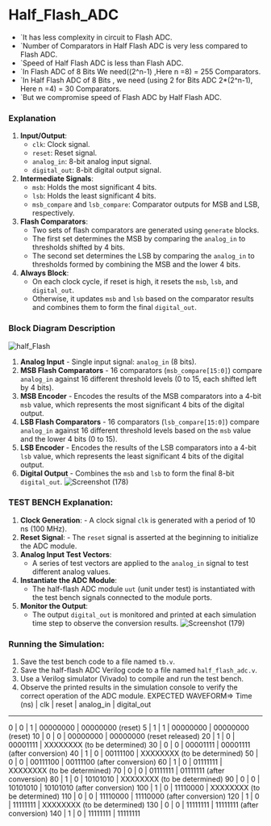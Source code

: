 # Half_Flash_ADC
- `It has less complexity in circuit to Flash ADC. 
- `Number of Comparators in Half Flash ADC is very less compared to Flash ADC.
- `Speed of Half Flash ADC is less than Flash ADC.
- `In Flash ADC of 8 Bits We need((2^n-1) ,Here n =8) = 255 Comparators.
- `In Half Flash ADC of 8 Bits , we need (using 2 for Bits ADC 2*(2^n-1), Here n =4) = 30 Comparators.
- `But we compromise speed of Flash ADC by Half Flash ADC.

### Explanation
1. **Input/Output**:
   - `clk`: Clock signal.
   - `reset`: Reset signal.
   - `analog_in`: 8-bit analog input signal.
   - `digital_out`: 8-bit digital output signal.
2. **Intermediate Signals**:
   - `msb`: Holds the most significant 4 bits.
   - `lsb`: Holds the least significant 4 bits.
   - `msb_compare` and `lsb_compare`: Comparator outputs for MSB and LSB, respectively.
3. **Flash Comparators**:
   - Two sets of flash comparators are generated using `generate` blocks.
   - The first set determines the MSB by comparing the `analog_in` to thresholds shifted by 4 bits.
   - The second set determines the LSB by comparing the `analog_in` to thresholds formed by combining the MSB and the lower 4 bits.
4. **Always Block**:
   - On each clock cycle, if reset is high, it resets the `msb`, `lsb`, and `digital_out`.
   - Otherwise, it updates `msb` and `lsb` based on the comparator results and combines them to form the final `digital_out`.
  
     
### Block Diagram Description
 ![half_Flash](https://github.com/user-attachments/assets/77647e9e-b802-4079-bcb4-329dd3e0e69d)
1. **Analog Input**   - Single input signal: `analog_in` (8 bits).
2. **MSB Flash Comparators**  - 16 comparators (`msb_compare[15:0]`) compare `analog_in` against 16 different threshold levels (0 to 15, each shifted left by 4 bits).
3. **MSB Encoder**   - Encodes the results of the MSB comparators into a 4-bit `msb` value, which represents the most significant 4 bits of the digital output.
4. **LSB Flash Comparators**   - 16 comparators (`lsb_compare[15:0]`) compare `analog_in` against 16 different threshold levels based on the `msb` value and the lower 4 bits (0 to 15).
5. **LSB Encoder**   - Encodes the results of the LSB comparators into a 4-bit `lsb` value, which represents the least significant 4 bits of the digital output.
6. **Digital Output**   - Combines the `msb` and `lsb` to form the final 8-bit `digital_out`.
![Screenshot (178)](https://github.com/user-attachments/assets/6b3caaef-dc08-4b49-9cf8-3c62f82855a8)

###  TEST BENCH Explanation:
1. **Clock Generation**: - A clock signal `clk` is generated with a period of 10 ns (100 MHz).
2. **Reset Signal**:  - The `reset` signal is asserted at the beginning to initialize the ADC module.
3. **Analog Input Test Vectors**:
   - A series of test vectors are applied to the `analog_in` signal to test different analog values.
4. **Instantiate the ADC Module**:
   - The half-flash ADC module `uut` (unit under test) is instantiated with the test bench signals connected to the module ports.
5. **Monitor the Output**:
   - The output `digital_out` is monitored and printed at each simulation time step to observe the conversion results.
     ![Screenshot (179)](https://github.com/user-attachments/assets/43d5ca4b-7ffb-485c-9c32-5383d09d87d2)


### Running the Simulation:
1. Save the test bench code to a file named `tb.v`.
2. Save the half-flash ADC Verilog code to a file named `half_flash_adc.v`.
3. Use a Verilog simulator (Vivado) to compile and run the test bench.
4. Observe the printed results in the simulation console to verify the correct operation of the ADC module.
EXPECTED WAVEFORM=>
Time (ns) | clk | reset | analog_in | digital_out
------------------------------------------------
   0      |  0  |   1   | 00000000  | 00000000 (reset)
   5      |  1  |   1   | 00000000  | 00000000 (reset)
  10      |  0  |   0   | 00000000  | 00000000 (reset released)
  20      |  1  |   0   | 00001111  | XXXXXXXX (to be determined)
  30      |  0  |   0   | 00001111  | 00001111 (after conversion)
  40      |  1  |   0   | 00111100  | XXXXXXXX (to be determined)
  50      |  0  |   0   | 00111100  | 00111100 (after conversion)
  60      |  1  |   0   | 01111111  | XXXXXXXX (to be determined)
  70      |  0  |   0   | 01111111  | 01111111 (after conversion)
  80      |  1  |   0   | 10101010  | XXXXXXXX (to be determined)
  90      |  0  |   0   | 10101010  | 10101010 (after conversion)
 100      |  1  |   0   | 11110000  | XXXXXXXX (to be determined)
 110      |  0  |   0   | 11110000  | 11110000 (after conversion)
 120      |  1  |   0   | 11111111  | XXXXXXXX (to be determined)
 130      |  0  |   0   | 11111111  | 11111111 (after conversion)
 140      |  1  |   0   | 11111111  | 11111111

